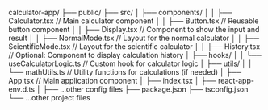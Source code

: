 calculator-app/
├── public/
├── src/
│   ├── components/
│   │   ├── Calculator.tsx         // Main calculator component
│   │   ├── Button.tsx            // Reusable button component
│   │   ├── Display.tsx           // Component to show the input and result
│   │   ├── NormalMode.tsx        // Layout for the normal calculator
│   │   ├── ScientificMode.tsx    // Layout for the scientific calculator
│   │   ├── History.tsx           // Optional: Component to display calculation history
│   ├── hooks/
│   │   └── useCalculatorLogic.ts // Custom hook for calculator logic
│   ├── utils/
│   │   └── mathUtils.ts          // Utility functions for calculations (if needed)
│   ├── App.tsx                 // Main application component
│   ├── index.tsx
│   ├── react-app-env.d.ts
│   ├── ...other config files
├── package.json
├── tsconfig.json
└── ...other project files

